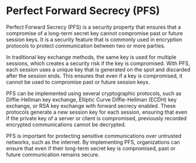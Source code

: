 # Perfect Forward Secrecy (PFS)

Perfect Forward Secrecy (PFS) is a security property that ensures that a compromise of a long-term secret key cannot compromise past or future session keys. It is a security feature that is commonly used in encryption protocols to protect communication between two or more parties.

In traditional key exchange methods, the same key is used for multiple sessions, which creates a security risk if the key is compromised. With PFS, each session uses a unique key that is generated on the spot and discarded after the session ends. This ensures that even if a key is compromised, it cannot be used to compromise past or future session keys.

PFS can be implemented using several cryptographic protocols, such as Diffie-Hellman key exchange, Elliptic Curve Diffie-Hellman (ECDH) key exchange, or RSA key exchange with forward secrecy enabled. These protocols generate a new session key for each session, ensuring that even if the private key of a server or client is compromised, previously recorded encrypted communications cannot be decrypted.

PFS is important for protecting sensitive communications over untrusted networks, such as the internet. By implementing PFS, organizations can ensure that even if their long-term secret key is compromised, past or future communication remains secure.
